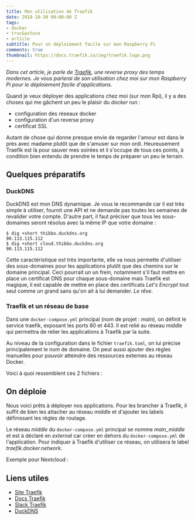 ```yaml
---
title: Mon utilisation de Traefik
date: 2018-10-30 00:00:00 Z
tags:
- docker
- truc&astuce
- article
subtitle: Pour un déploiement facile sur mon Raspberry Pi
comments: true
thumbnail: https://docs.traefik.io/img/traefik.logo.png
---
```


*Dans cet article, je parle de [Traefik](https://traefik.io), une reverse proxy des temps modernes. Je vous parlerai de son utilisation chez moi sur mon Raspberry Pi pour le déploiement facile d'applications.*


Quand je veux déployer des applications chez moi (sur mon Rpi), il y a des choses qui me gâchent un peu le plaisir du *docker run* :

- configuration des réseaux docker
- configuration d'un reverse proxy
- certificat SSL

Autant de chose qui donne presque envie de regarder l'amour est dans le près avec madame plutôt que de s'amuser sur mon ordi. Heureusement Traefik est là pour sauver mes soirées et il s'occupe de tous ces points, à condition bien entendu de prendre le temps de préparer un peu le terrain.

## Quelques préparatifs

### DuckDNS

DuckDNS est mon DNS dynamique. Je vous le recommande car il est très simple à utiliser, fournit une API et ne demande pas toutes les semaines de revalider votre compte. D'autre part, il faut préciser que tous les sous-domaines seront résolus avec la même IP que votre domaine :

```
$ dig +short thibbo.duckdns.org 
90.113.115.112
$ dig +short cloud.thibbo.duckdns.org
90.113.115.112
```

Cette caractéristique est très importante, elle va nous permette d'utiliser des sous-domaines pour les applications plutôt que des chemins sur le domaine principal. Ceci pourrait un un frein, notamment s'il faut mettre en place un certificat DNS pour chaque sous-domaine mais Traefik est magique, il est capable de mettre en place des certificats *Let's Encrypt* tout seul comme un grand sans qu'on ait à lui demander. *Le rêve*.

### Traefik et un réseau de base

Dans une `docker-compose.yml` principal (nom de projet : *main*), on définit le service traefik, exposant les ports 80 et 443. Il est relié au réseau *middle* qui permettra de relier les applications à Traefik par la suite.

Au niveau de la configuration dans le fichier `traefik.toml`, on lui précise principalement le nom de domaine. On peut aussi ajouter des règles manuelles pour pouvoir atteindre des ressources externes au réseau Docker.

Voici à quoi ressemblent ces 2 fichiers :

<script src="https://gist.github.com/tcoupin/9559d0b73abae83ec76344c0614423ef.js"></script>


## On déploie

Nous voici prêts à déployer nos applications. Pour les brancher à Traefik, il suffit de bien les attacher au réseau *middle* et d'ajouter les labels définissant les règles de routage. 

Le réseau *middle* du `docker-compose.yml` principal se nomme *main_middle* et est à déclaré en *external* car créer en dehors du `docker-compose.yml` de l'application. Pour indiquer à Traefik d'utiliser ce réseau, on utilisera le label *traefik.docker.network*.

Exemple pour Nextcloud :

<script src="https://gist.github.com/tcoupin/34558e6e2e31e0ebd080110356d73880.js"></script>


## Liens utiles

- [Site Traefik](https://traefik.io)
- [Docs Traefik](https://docs.traefik.io)
- [Slack Traefik](https://traefik.slack.com/)
- [DuckDNS](https://www.duckdns.org/)